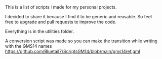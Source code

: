 This is a list of scripts I made for my personal projects.

I decided to share it because I find it to be generic and reusable. So feel free to upgrade and pull requests to improve the code.

Everything is in the utilities folder.

A conversion script was made so you can make the transition while writing with the GMS14 names
https://github.com/Bluetail7/ScriptsGM14/blob/main/gms14ref.gml

